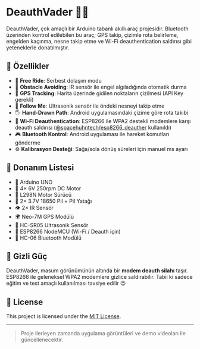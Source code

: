 # DeauthVader 🚗💥

DeauthVader, çok amaçlı bir Arduino tabanlı akıllı araç projesidir. Bluetooth üzerinden kontrol edilebilen bu araç; GPS takip, çizimle rota belirleme, engelden kaçınma, nesne takip etme ve Wi-Fi deauthentication saldırısı gibi yeteneklerle donatılmıştır.

## 🚀 Özellikler

- 🔄 **Free Ride**: Serbest dolaşım modu
- 🧠 **Obstacle Avoiding**: IR sensör ile engel algıladığında otomatik durma
- 📍 **GPS Tracking**: Harita üzerinde gidilen noktaların çizilmesi (API Key gerekli)
- 🧲 **Follow Me**: Ultrasonik sensör ile öndeki nesneyi takip etme
- 🖐️ **Hand-Drawn Path**: Android uygulamasındaki çizime göre rota takibi
- 📶 **Wi-Fi Deauthentication**: ESP8266 ile WPA2 destekli modemlere karşı deauth saldırısı ([@spacehuhntech/esp8266_deauther](https://github.com/spacehuhntech/esp8266_deauther) kullanıldı)
- 🎮 **Bluetooth Kontrol**: Android uygulaması ile hareket komutları gönderme
- ⚙️ **Kalibrasyon Desteği**: Sağa/sola dönüş süreleri için manuel ms ayarı

## 🔧 Donanım Listesi

- 🧠 Arduino UNO
- 🦿 4× 6V 250rpm DC Motor
- 🔌 L298N Motor Sürücü
- 🔋 2× 3.7V 18650 Pil + Pil Yatağı
- 👁️ 2× IR Sensör
- 🌍 Neo-7M GPS Modülü
- 🧭 HC-SR05 Ultrasonik Sensör
- 📡 ESP8266 NodeMCU (Wi-Fi / Deauth için)
- 📲 HC-06 Bluetooth Modülü

## 👀 Gizli Güç

DeauthVader, masum görünümünün altında bir **modem deauth silahı** taşır. ESP8266 ile geleneksel WPA2 modemlere gizlice saldırabilir. Tabii ki sadece eğitim ve test amaçlı kullanılması tavsiye edilir 😉

## 📝 License

This project is licensed under the [MIT License](LICENSE).

---

> Proje ilerleyen zamanda uygulama görüntüleri ve demo videoları ile güncellenecektir.
